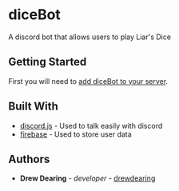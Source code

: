 # diceBot

A discord bot that allows users to play Liar's Dice

## Getting Started

First you will need to [add diceBot to your server](https://discordapp.com/oauth2/authorize?client_id=648964403508805642&scope=bot&permissions=75840).

## Built With

* [discord.js](https://discord.js.org) - Used to talk easily with discord
* [firebase](https://firebase.google.com/) - Used to store user data

## Authors

* **Drew Dearing** - *developer* - [drewdearing](https://github.com/drewdearing)
